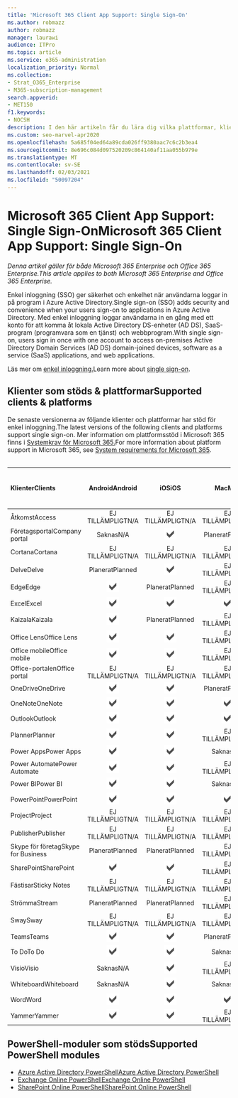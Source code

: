 ```yaml
---
title: 'Microsoft 365 Client App Support: Single Sign-On'
ms.author: robmazz
author: robmazz
manager: laurawi
audience: ITPro
ms.topic: article
ms.service: o365-administration
localization_priority: Normal
ms.collection:
- Strat_O365_Enterprise
- M365-subscription-management
search.appverid:
- MET150
f1.keywords:
- NOCSH
description: I den här artikeln får du lära dig vilka plattformar, klienter och PowerShell-moduler som har stöd för enkel inloggning för Microsoft 365.
ms.custom: seo-marvel-apr2020
ms.openlocfilehash: 5a685f04ed64a89cda026ff9380aac7c6c2b3ea4
ms.sourcegitcommit: 8e696c084d097520209c864140af11aa055b979e
ms.translationtype: MT
ms.contentlocale: sv-SE
ms.lasthandoff: 02/03/2021
ms.locfileid: "50097204"
---
```

# <a name="microsoft-365-client-app-support-single-sign-on"></a><span data-ttu-id="26c51-103">Microsoft 365 Client App Support: Single Sign-On</span><span class="sxs-lookup"><span data-stu-id="26c51-103">Microsoft 365 Client App Support: Single Sign-On</span></span>

<span data-ttu-id="26c51-104">*Denna artikel gäller för både Microsoft 365 Enterprise och Office 365 Enterprise.*</span><span class="sxs-lookup"><span data-stu-id="26c51-104">*This article applies to both Microsoft 365 Enterprise and Office 365 Enterprise.*</span></span>

<span data-ttu-id="26c51-105">Enkel inloggning (SSO) ger säkerhet och enkelhet när användarna loggar in på program i Azure Active Directory.</span><span class="sxs-lookup"><span data-stu-id="26c51-105">Single sign-on (SSO) adds security and convenience when your users sign-on to applications in Azure Active Directory.</span></span> <span data-ttu-id="26c51-106">Med enkel inloggning loggar användarna in en gång med ett konto för att komma åt lokala Active Directory DS-enheter (AD DS), SaaS-program (programvara som en tjänst) och webbprogram.</span><span class="sxs-lookup"><span data-stu-id="26c51-106">With single sign-on, users sign in once with one account to access on-premises Active Directory Domain Services (AD DS) domain-joined devices, software as a service (SaaS) applications, and web applications.</span></span>

<span data-ttu-id="26c51-107">Läs mer om [enkel inloggning.](/azure/active-directory/manage-apps/what-is-single-sign-on)</span><span class="sxs-lookup"><span data-stu-id="26c51-107">Learn more about [single sign-on](/azure/active-directory/manage-apps/what-is-single-sign-on).</span></span>

## <a name="supported-clients--platforms"></a><span data-ttu-id="26c51-108">Klienter som stöds & plattformar</span><span class="sxs-lookup"><span data-stu-id="26c51-108">Supported clients & platforms</span></span>

<span data-ttu-id="26c51-109">De senaste versionerna av följande klienter och plattformar har stöd för enkel inloggning.</span><span class="sxs-lookup"><span data-stu-id="26c51-109">The latest versions of the following clients and platforms support single sign-on.</span></span> <span data-ttu-id="26c51-110">Mer information om plattformsstöd i Microsoft 365 finns i [Systemkrav för Microsoft 365.](/microsoft-365/microsoft-365-and-office-resources)</span><span class="sxs-lookup"><span data-stu-id="26c51-110">For more information about platform support in Microsoft 365, see [System requirements for Microsoft 365](/microsoft-365/microsoft-365-and-office-resources).</span></span>
<br>
<br>

| <span data-ttu-id="26c51-111">Klienter</span><span class="sxs-lookup"><span data-stu-id="26c51-111">Clients</span></span> | <span data-ttu-id="26c51-112">Android</span><span class="sxs-lookup"><span data-stu-id="26c51-112">Android</span></span> | <span data-ttu-id="26c51-113">iOS</span><span class="sxs-lookup"><span data-stu-id="26c51-113">iOS</span></span> | <span data-ttu-id="26c51-114">Mac</span><span class="sxs-lookup"><span data-stu-id="26c51-114">Mac</span></span>| <span data-ttu-id="26c51-115">Windows 10</span><span class="sxs-lookup"><span data-stu-id="26c51-115">Windows 10</span></span> <br> <span data-ttu-id="26c51-116">Moderna appar</span><span class="sxs-lookup"><span data-stu-id="26c51-116">Modern Apps</span></span>| <span data-ttu-id="26c51-117">Windows 10</span><span class="sxs-lookup"><span data-stu-id="26c51-117">Windows 10</span></span> <br> <span data-ttu-id="26c51-118">Skrivbord</span><span class="sxs-lookup"><span data-stu-id="26c51-118">Desktop</span></span> |
|:---|:---:|:---:|:---:|:---:|:---:|
| <span data-ttu-id="26c51-119">Åtkomst</span><span class="sxs-lookup"><span data-stu-id="26c51-119">Access</span></span> | <span data-ttu-id="26c51-120">EJ TILLÄMPLIGT</span><span class="sxs-lookup"><span data-stu-id="26c51-120">N/A</span></span> | <span data-ttu-id="26c51-121">EJ TILLÄMPLIGT</span><span class="sxs-lookup"><span data-stu-id="26c51-121">N/A</span></span> | <span data-ttu-id="26c51-122">EJ TILLÄMPLIGT</span><span class="sxs-lookup"><span data-stu-id="26c51-122">N/A</span></span> | <span data-ttu-id="26c51-123">EJ TILLÄMPLIGT</span><span class="sxs-lookup"><span data-stu-id="26c51-123">N/A</span></span> | ![Stöds](../media/check-mark.png) |
| <span data-ttu-id="26c51-125">Företagsportal</span><span class="sxs-lookup"><span data-stu-id="26c51-125">Company portal</span></span> | <span data-ttu-id="26c51-126">Saknas</span><span class="sxs-lookup"><span data-stu-id="26c51-126">N/A</span></span> | ![Stöds](../media/check-mark.png) | <span data-ttu-id="26c51-128">Planerat</span><span class="sxs-lookup"><span data-stu-id="26c51-128">Planned</span></span> | ![Stöds](../media/check-mark.png) | <span data-ttu-id="26c51-130">Saknas</span><span class="sxs-lookup"><span data-stu-id="26c51-130">N/A</span></span> |
| <span data-ttu-id="26c51-131">Cortana</span><span class="sxs-lookup"><span data-stu-id="26c51-131">Cortana</span></span> | <span data-ttu-id="26c51-132">EJ TILLÄMPLIGT</span><span class="sxs-lookup"><span data-stu-id="26c51-132">N/A</span></span> | <span data-ttu-id="26c51-133">EJ TILLÄMPLIGT</span><span class="sxs-lookup"><span data-stu-id="26c51-133">N/A</span></span> | <span data-ttu-id="26c51-134">EJ TILLÄMPLIGT</span><span class="sxs-lookup"><span data-stu-id="26c51-134">N/A</span></span> | ![Stöds](../media/check-mark.png) | <span data-ttu-id="26c51-136">Saknas</span><span class="sxs-lookup"><span data-stu-id="26c51-136">N/A</span></span> |
| <span data-ttu-id="26c51-137">Delve</span><span class="sxs-lookup"><span data-stu-id="26c51-137">Delve</span></span> | <span data-ttu-id="26c51-138">Planerat</span><span class="sxs-lookup"><span data-stu-id="26c51-138">Planned</span></span> | ![Stöds](../media/check-mark.png) | <span data-ttu-id="26c51-140">EJ TILLÄMPLIGT</span><span class="sxs-lookup"><span data-stu-id="26c51-140">N/A</span></span> | <span data-ttu-id="26c51-141">EJ TILLÄMPLIGT</span><span class="sxs-lookup"><span data-stu-id="26c51-141">N/A</span></span> | <span data-ttu-id="26c51-142">EJ TILLÄMPLIGT</span><span class="sxs-lookup"><span data-stu-id="26c51-142">N/A</span></span> |
| <span data-ttu-id="26c51-143">Edge</span><span class="sxs-lookup"><span data-stu-id="26c51-143">Edge</span></span> | ![Stöds](../media/check-mark.png) | <span data-ttu-id="26c51-145">Planerat</span><span class="sxs-lookup"><span data-stu-id="26c51-145">Planned</span></span> | <span data-ttu-id="26c51-146">EJ TILLÄMPLIGT</span><span class="sxs-lookup"><span data-stu-id="26c51-146">N/A</span></span> | <span data-ttu-id="26c51-147">EJ TILLÄMPLIGT</span><span class="sxs-lookup"><span data-stu-id="26c51-147">N/A</span></span> | ![Stöds](../media/check-mark.png) |
| <span data-ttu-id="26c51-149">Excel</span><span class="sxs-lookup"><span data-stu-id="26c51-149">Excel</span></span> | ![Stöds](../media/check-mark.png) | ![Stöds](../media/check-mark.png) | ![Stöds](../media/check-mark.png) | ![Stöds](../media/check-mark.png) | ![Stöds](../media/check-mark.png) |
| <span data-ttu-id="26c51-155">Kaizala</span><span class="sxs-lookup"><span data-stu-id="26c51-155">Kaizala</span></span> | ![Stöds](../media/check-mark.png) | <span data-ttu-id="26c51-157">Planerat</span><span class="sxs-lookup"><span data-stu-id="26c51-157">Planned</span></span> | <span data-ttu-id="26c51-158">EJ TILLÄMPLIGT</span><span class="sxs-lookup"><span data-stu-id="26c51-158">N/A</span></span> | <span data-ttu-id="26c51-159">EJ TILLÄMPLIGT</span><span class="sxs-lookup"><span data-stu-id="26c51-159">N/A</span></span> | <span data-ttu-id="26c51-160">EJ TILLÄMPLIGT</span><span class="sxs-lookup"><span data-stu-id="26c51-160">N/A</span></span> |
| <span data-ttu-id="26c51-161">Office Lens</span><span class="sxs-lookup"><span data-stu-id="26c51-161">Office Lens</span></span>| ![Stöds](../media/check-mark.png) | ![Stöds](../media/check-mark.png) | <span data-ttu-id="26c51-164">EJ TILLÄMPLIGT</span><span class="sxs-lookup"><span data-stu-id="26c51-164">N/A</span></span> | <span data-ttu-id="26c51-165">EJ TILLÄMPLIGT</span><span class="sxs-lookup"><span data-stu-id="26c51-165">N/A</span></span> | <span data-ttu-id="26c51-166">EJ TILLÄMPLIGT</span><span class="sxs-lookup"><span data-stu-id="26c51-166">N/A</span></span> |
| <span data-ttu-id="26c51-167">Office mobile</span><span class="sxs-lookup"><span data-stu-id="26c51-167">Office mobile</span></span> | ![Stöds](../media/check-mark.png) | ![Stöds](../media/check-mark.png) | <span data-ttu-id="26c51-170">EJ TILLÄMPLIGT</span><span class="sxs-lookup"><span data-stu-id="26c51-170">N/A</span></span> | <span data-ttu-id="26c51-171">EJ TILLÄMPLIGT</span><span class="sxs-lookup"><span data-stu-id="26c51-171">N/A</span></span> | <span data-ttu-id="26c51-172">EJ TILLÄMPLIGT</span><span class="sxs-lookup"><span data-stu-id="26c51-172">N/A</span></span> |
| <span data-ttu-id="26c51-173">Office-portalen</span><span class="sxs-lookup"><span data-stu-id="26c51-173">Office portal</span></span> | <span data-ttu-id="26c51-174">EJ TILLÄMPLIGT</span><span class="sxs-lookup"><span data-stu-id="26c51-174">N/A</span></span> | <span data-ttu-id="26c51-175">EJ TILLÄMPLIGT</span><span class="sxs-lookup"><span data-stu-id="26c51-175">N/A</span></span> | <span data-ttu-id="26c51-176">EJ TILLÄMPLIGT</span><span class="sxs-lookup"><span data-stu-id="26c51-176">N/A</span></span> | ![Stöds](../media/check-mark.png) | <span data-ttu-id="26c51-178">Saknas</span><span class="sxs-lookup"><span data-stu-id="26c51-178">N/A</span></span> |
| <span data-ttu-id="26c51-179">OneDrive</span><span class="sxs-lookup"><span data-stu-id="26c51-179">OneDrive</span></span> | ![Stöds](../media/check-mark.png) | ![Stöds](../media/check-mark.png) | <span data-ttu-id="26c51-182">Planerat</span><span class="sxs-lookup"><span data-stu-id="26c51-182">Planned</span></span> | ![Stöds](../media/check-mark.png) | <span data-ttu-id="26c51-184">Planerat</span><span class="sxs-lookup"><span data-stu-id="26c51-184">Planned</span></span> |
| <span data-ttu-id="26c51-185">OneNote</span><span class="sxs-lookup"><span data-stu-id="26c51-185">OneNote</span></span> | ![Stöds](../media/check-mark.png) | ![Stöds](../media/check-mark.png) | ![Stöds](../media/check-mark.png) | ![Stöds](../media/check-mark.png) | <span data-ttu-id="26c51-190">Planerat</span><span class="sxs-lookup"><span data-stu-id="26c51-190">Planned</span></span> |
| <span data-ttu-id="26c51-191">Outlook</span><span class="sxs-lookup"><span data-stu-id="26c51-191">Outlook</span></span> | ![Stöds](../media/check-mark.png) | ![Stöds](../media/check-mark.png) | ![Stöds](../media/check-mark.png) | <span data-ttu-id="26c51-195">Planerat</span><span class="sxs-lookup"><span data-stu-id="26c51-195">Planned</span></span> | ![Stöds](../media/check-mark.png) |
| <span data-ttu-id="26c51-197">Planner</span><span class="sxs-lookup"><span data-stu-id="26c51-197">Planner</span></span> | ![Stöds](../media/check-mark.png) | ![Stöds](../media/check-mark.png) | <span data-ttu-id="26c51-200">EJ TILLÄMPLIGT</span><span class="sxs-lookup"><span data-stu-id="26c51-200">N/A</span></span> | <span data-ttu-id="26c51-201">EJ TILLÄMPLIGT</span><span class="sxs-lookup"><span data-stu-id="26c51-201">N/A</span></span> | <span data-ttu-id="26c51-202">EJ TILLÄMPLIGT</span><span class="sxs-lookup"><span data-stu-id="26c51-202">N/A</span></span> |
| <span data-ttu-id="26c51-203">Power Apps</span><span class="sxs-lookup"><span data-stu-id="26c51-203">Power Apps</span></span> | ![Stöds](../media/check-mark.png) | ![Stöds](../media/check-mark.png) | <span data-ttu-id="26c51-206">Saknas</span><span class="sxs-lookup"><span data-stu-id="26c51-206">N/A</span></span> | <span data-ttu-id="26c51-207">Planerat</span><span class="sxs-lookup"><span data-stu-id="26c51-207">Planned</span></span> | <span data-ttu-id="26c51-208">Saknas</span><span class="sxs-lookup"><span data-stu-id="26c51-208">N/A</span></span> |
| <span data-ttu-id="26c51-209">Power Automate</span><span class="sxs-lookup"><span data-stu-id="26c51-209">Power Automate</span></span> | ![Stöds](../media/check-mark.png) | ![Stöds](../media/check-mark.png) | <span data-ttu-id="26c51-212">EJ TILLÄMPLIGT</span><span class="sxs-lookup"><span data-stu-id="26c51-212">N/A</span></span> | <span data-ttu-id="26c51-213">EJ TILLÄMPLIGT</span><span class="sxs-lookup"><span data-stu-id="26c51-213">N/A</span></span> | <span data-ttu-id="26c51-214">EJ TILLÄMPLIGT</span><span class="sxs-lookup"><span data-stu-id="26c51-214">N/A</span></span> |
| <span data-ttu-id="26c51-215">Power BI</span><span class="sxs-lookup"><span data-stu-id="26c51-215">Power BI</span></span> | ![Stöds](../media/check-mark.png) | ![Stöds](../media/check-mark.png) | <span data-ttu-id="26c51-218">Saknas</span><span class="sxs-lookup"><span data-stu-id="26c51-218">N/A</span></span> | ![Stöds](../media/check-mark.png) | <span data-ttu-id="26c51-220">Planerat</span><span class="sxs-lookup"><span data-stu-id="26c51-220">Planned</span></span> |
| <span data-ttu-id="26c51-221">PowerPoint</span><span class="sxs-lookup"><span data-stu-id="26c51-221">PowerPoint</span></span> | ![Stöds](../media/check-mark.png) | ![Stöds](../media/check-mark.png) | ![Stöds](../media/check-mark.png) | ![Stöds](../media/check-mark.png) | ![Stöds](../media/check-mark.png) |
| <span data-ttu-id="26c51-227">Project</span><span class="sxs-lookup"><span data-stu-id="26c51-227">Project</span></span> | <span data-ttu-id="26c51-228">EJ TILLÄMPLIGT</span><span class="sxs-lookup"><span data-stu-id="26c51-228">N/A</span></span> | <span data-ttu-id="26c51-229">EJ TILLÄMPLIGT</span><span class="sxs-lookup"><span data-stu-id="26c51-229">N/A</span></span> | <span data-ttu-id="26c51-230">EJ TILLÄMPLIGT</span><span class="sxs-lookup"><span data-stu-id="26c51-230">N/A</span></span> | <span data-ttu-id="26c51-231">EJ TILLÄMPLIGT</span><span class="sxs-lookup"><span data-stu-id="26c51-231">N/A</span></span> | ![Stöds](../media/check-mark.png) |
| <span data-ttu-id="26c51-233">Publisher</span><span class="sxs-lookup"><span data-stu-id="26c51-233">Publisher</span></span> | <span data-ttu-id="26c51-234">EJ TILLÄMPLIGT</span><span class="sxs-lookup"><span data-stu-id="26c51-234">N/A</span></span> | <span data-ttu-id="26c51-235">EJ TILLÄMPLIGT</span><span class="sxs-lookup"><span data-stu-id="26c51-235">N/A</span></span> | <span data-ttu-id="26c51-236">EJ TILLÄMPLIGT</span><span class="sxs-lookup"><span data-stu-id="26c51-236">N/A</span></span> | <span data-ttu-id="26c51-237">EJ TILLÄMPLIGT</span><span class="sxs-lookup"><span data-stu-id="26c51-237">N/A</span></span> | ![Stöds](../media/check-mark.png) |
| <span data-ttu-id="26c51-239">Skype för företag</span><span class="sxs-lookup"><span data-stu-id="26c51-239">Skype for Business</span></span> | <span data-ttu-id="26c51-240">Planerat</span><span class="sxs-lookup"><span data-stu-id="26c51-240">Planned</span></span> | <span data-ttu-id="26c51-241">Planerat</span><span class="sxs-lookup"><span data-stu-id="26c51-241">Planned</span></span> | <span data-ttu-id="26c51-242">EJ TILLÄMPLIGT</span><span class="sxs-lookup"><span data-stu-id="26c51-242">N/A</span></span> | <span data-ttu-id="26c51-243">EJ TILLÄMPLIGT</span><span class="sxs-lookup"><span data-stu-id="26c51-243">N/A</span></span> | <span data-ttu-id="26c51-244">EJ TILLÄMPLIGT</span><span class="sxs-lookup"><span data-stu-id="26c51-244">N/A</span></span> |
| <span data-ttu-id="26c51-245">SharePoint</span><span class="sxs-lookup"><span data-stu-id="26c51-245">SharePoint</span></span> | ![Stöds](../media/check-mark.png) | ![Stöds](../media/check-mark.png) | <span data-ttu-id="26c51-248">EJ TILLÄMPLIGT</span><span class="sxs-lookup"><span data-stu-id="26c51-248">N/A</span></span> | <span data-ttu-id="26c51-249">EJ TILLÄMPLIGT</span><span class="sxs-lookup"><span data-stu-id="26c51-249">N/A</span></span> | <span data-ttu-id="26c51-250">EJ TILLÄMPLIGT</span><span class="sxs-lookup"><span data-stu-id="26c51-250">N/A</span></span> |
| <span data-ttu-id="26c51-251">Fästisar</span><span class="sxs-lookup"><span data-stu-id="26c51-251">Sticky Notes</span></span> | <span data-ttu-id="26c51-252">EJ TILLÄMPLIGT</span><span class="sxs-lookup"><span data-stu-id="26c51-252">N/A</span></span> | <span data-ttu-id="26c51-253">EJ TILLÄMPLIGT</span><span class="sxs-lookup"><span data-stu-id="26c51-253">N/A</span></span> | <span data-ttu-id="26c51-254">EJ TILLÄMPLIGT</span><span class="sxs-lookup"><span data-stu-id="26c51-254">N/A</span></span> | <span data-ttu-id="26c51-255">EJ TILLÄMPLIGT</span><span class="sxs-lookup"><span data-stu-id="26c51-255">N/A</span></span> | ![Stöds](../media/check-mark.png) |
| <span data-ttu-id="26c51-257">Strömma</span><span class="sxs-lookup"><span data-stu-id="26c51-257">Stream</span></span> | <span data-ttu-id="26c51-258">Planerat</span><span class="sxs-lookup"><span data-stu-id="26c51-258">Planned</span></span> | <span data-ttu-id="26c51-259">Planerat</span><span class="sxs-lookup"><span data-stu-id="26c51-259">Planned</span></span> | <span data-ttu-id="26c51-260">EJ TILLÄMPLIGT</span><span class="sxs-lookup"><span data-stu-id="26c51-260">N/A</span></span> | <span data-ttu-id="26c51-261">EJ TILLÄMPLIGT</span><span class="sxs-lookup"><span data-stu-id="26c51-261">N/A</span></span> | <span data-ttu-id="26c51-262">EJ TILLÄMPLIGT</span><span class="sxs-lookup"><span data-stu-id="26c51-262">N/A</span></span> |
| <span data-ttu-id="26c51-263">Sway</span><span class="sxs-lookup"><span data-stu-id="26c51-263">Sway</span></span> | <span data-ttu-id="26c51-264">EJ TILLÄMPLIGT</span><span class="sxs-lookup"><span data-stu-id="26c51-264">N/A</span></span> | <span data-ttu-id="26c51-265">EJ TILLÄMPLIGT</span><span class="sxs-lookup"><span data-stu-id="26c51-265">N/A</span></span> | <span data-ttu-id="26c51-266">EJ TILLÄMPLIGT</span><span class="sxs-lookup"><span data-stu-id="26c51-266">N/A</span></span> | <span data-ttu-id="26c51-267">EJ TILLÄMPLIGT</span><span class="sxs-lookup"><span data-stu-id="26c51-267">N/A</span></span> | ![Stöds](../media/check-mark.png) |
| <span data-ttu-id="26c51-269">Teams</span><span class="sxs-lookup"><span data-stu-id="26c51-269">Teams</span></span> | ![Stöds](../media/check-mark.png) | ![Stöds](../media/check-mark.png) | <span data-ttu-id="26c51-272">Planerat</span><span class="sxs-lookup"><span data-stu-id="26c51-272">Planned</span></span> | <span data-ttu-id="26c51-273">Saknas</span><span class="sxs-lookup"><span data-stu-id="26c51-273">N/A</span></span> | <span data-ttu-id="26c51-274">Planerat</span><span class="sxs-lookup"><span data-stu-id="26c51-274">Planned</span></span> |
| <span data-ttu-id="26c51-275">To Do</span><span class="sxs-lookup"><span data-stu-id="26c51-275">To Do</span></span> | ![Stöds](../media/check-mark.png) | ![Stöds](../media/check-mark.png) | <span data-ttu-id="26c51-278">Saknas</span><span class="sxs-lookup"><span data-stu-id="26c51-278">N/A</span></span> | ![Stöds](../media/check-mark.png) | <span data-ttu-id="26c51-280">Saknas</span><span class="sxs-lookup"><span data-stu-id="26c51-280">N/A</span></span> |
| <span data-ttu-id="26c51-281">Visio</span><span class="sxs-lookup"><span data-stu-id="26c51-281">Visio</span></span> | <span data-ttu-id="26c51-282">Saknas</span><span class="sxs-lookup"><span data-stu-id="26c51-282">N/A</span></span> | ![Stöds](../media/check-mark.png) | <span data-ttu-id="26c51-284">EJ TILLÄMPLIGT</span><span class="sxs-lookup"><span data-stu-id="26c51-284">N/A</span></span> | <span data-ttu-id="26c51-285">EJ TILLÄMPLIGT</span><span class="sxs-lookup"><span data-stu-id="26c51-285">N/A</span></span> | ![Stöds](../media/check-mark.png) |
| <span data-ttu-id="26c51-287">Whiteboard</span><span class="sxs-lookup"><span data-stu-id="26c51-287">Whiteboard</span></span> | <span data-ttu-id="26c51-288">Saknas</span><span class="sxs-lookup"><span data-stu-id="26c51-288">N/A</span></span> | ![Stöds](../media/check-mark.png) | <span data-ttu-id="26c51-290">Saknas</span><span class="sxs-lookup"><span data-stu-id="26c51-290">N/A</span></span> | ![Stöds](../media/check-mark.png) | <span data-ttu-id="26c51-292">Saknas</span><span class="sxs-lookup"><span data-stu-id="26c51-292">N/A</span></span> |
| <span data-ttu-id="26c51-293">Word</span><span class="sxs-lookup"><span data-stu-id="26c51-293">Word</span></span> | ![Stöds](../media/check-mark.png) | ![Stöds](../media/check-mark.png) | ![Stöds](../media/check-mark.png) | ![Stöds](../media/check-mark.png) | ![Stöds](../media/check-mark.png) |
| <span data-ttu-id="26c51-299">Yammer</span><span class="sxs-lookup"><span data-stu-id="26c51-299">Yammer</span></span> | ![Stöds](../media/check-mark.png) | ![Stöds](../media/check-mark.png) | <span data-ttu-id="26c51-302">EJ TILLÄMPLIGT</span><span class="sxs-lookup"><span data-stu-id="26c51-302">N/A</span></span> | <span data-ttu-id="26c51-303">EJ TILLÄMPLIGT</span><span class="sxs-lookup"><span data-stu-id="26c51-303">N/A</span></span> | <span data-ttu-id="26c51-304">Planerat</span><span class="sxs-lookup"><span data-stu-id="26c51-304">Planned</span></span> |

## <a name="supported-powershell-modules"></a><span data-ttu-id="26c51-305">PowerShell-moduler som stöds</span><span class="sxs-lookup"><span data-stu-id="26c51-305">Supported PowerShell modules</span></span>

- [<span data-ttu-id="26c51-306">Azure Active Directory PowerShell</span><span class="sxs-lookup"><span data-stu-id="26c51-306">Azure Active Directory PowerShell</span></span>](/powershell/azure/active-directory/overview?view=azureadps-2.0)
- [<span data-ttu-id="26c51-307">Exchange Online PowerShell</span><span class="sxs-lookup"><span data-stu-id="26c51-307">Exchange Online PowerShell</span></span>](/powershell/exchange/exchange-online-powershell)
- [<span data-ttu-id="26c51-308">SharePoint Online PowerShell</span><span class="sxs-lookup"><span data-stu-id="26c51-308">SharePoint Online PowerShell</span></span>](/powershell/sharepoint/sharepoint-online/connect-sharepoint-online)
